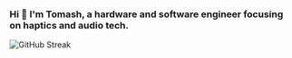 ### Hi 👋 I'm Tomash, a hardware and software engineer focusing on haptics and audio tech.
<!--
![GitHub Stats](https://github-readme-stats.vercel.app/api?username=ghztomash&count_private=true&theme=dracula&show_icons=true&hide_border=true&hide_title=false&include_all_commits=true&disable_animations=true&hide=issues,contribs)
-->
![GitHub Streak](https://streak-stats.demolab.com?user=ghztomash&theme=dracula&hide_border=true&count_private=true&include_all_commits=true)
<!--
![Top Langs](https://github-readme-stats.vercel.app/api/top-langs/?username=ghztomash&count_private=true&include_all_commits=true&hide_title=true&theme=dracula&layout=compact&hide_border=true)
-->
<!--
**ghztomash/ghztomash** is a ✨ _special_ ✨ repository because its `README.md` (this file) appears on your GitHub profile.

Here are some ideas to get you started:

- 🔭 I’m currently working on ...
- 🌱 I’m currently learning ...
- 👯 I’m looking to collaborate on ...
- 🤔 I’m looking for help with ...
- 💬 Ask me about ...
- 📫 How to reach me: ...
- 😄 Pronouns: ...
- ⚡ Fun fact: ...
-->
